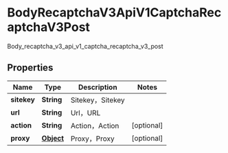 

# BodyRecaptchaV3ApiV1CaptchaRecaptchaV3Post

Body_recaptcha_v3_api_v1_captcha_recaptcha_v3_post
## Properties

Name | Type | Description | Notes
------------ | ------------- | ------------- | -------------
**sitekey** | **String** | Sitekey，Sitekey | 
**url** | **String** | Url，URL | 
**action** | **String** | Action，Action |  [optional]
**proxy** | [**Object**](.md) | Proxy，Proxy |  [optional]




